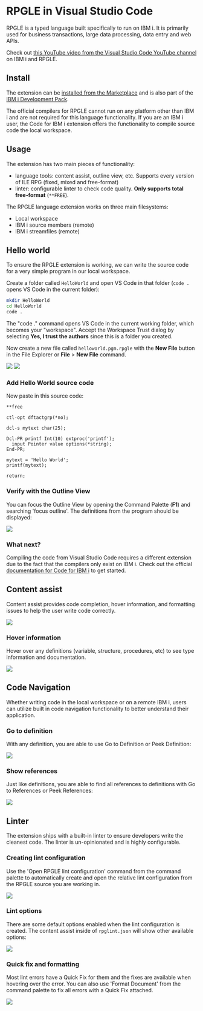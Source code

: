 # RPGLE in Visual Studio Code

RPGLE is a typed language built specifically to run on IBM i. It is primarily used for business transactions, large data processing, data entry and web APIs.

Check out [this YouTube video from the Visual Studio Code YouTube channel](https://www.youtube.com/watch?v=JRI7K8Y7cjQ) on IBM i and RPGLE.

## Install

The extension can be [installed from the Marketplace](https://marketplace.visualstudio.com/items?itemName=HalcyonTechLtd.vscode-rpgle) and is also part of the [IBM i Development Pack](https://marketplace.visualstudio.com/items?itemName=HalcyonTechLtd.ibm-i-development-pack).

The official compilers for RPGLE cannot run on any platform other than IBM i and are not required for this language functionality. If you are an IBM i user, the Code for IBM i extension offers the functionality to compile source code the local workspace.

## Usage

The extension has two main pieces of functionality:

* language tools: content assist, outline view, etc. Supports every version of ILE RPG (fixed, mixed and free-format)
* linter: configurable linter to check code quality. **Only supports total free-format** (`**FREE`).

The RPGLE language extension works on three main filesystems:

* Local workspace
* IBM i source members (remote)
* IBM i streamfiles (remote)

## Hello world

To ensure the RPGLE extension is working, we can write the source code for a very simple program in our local workspace.

Create a folder called `HelloWorld` and open VS Code in that folder (`code .` opens VS Code in the current folder):

```bash
mkdir HelloWorld
cd HelloWorld
code .
```

The "code ." command opens VS Code in the current working folder, which becomes your "workspace". Accept the Workspace Trust dialog by selecting **Yes, I trust the authors** since this is a folder you created.

Now create a new file called `helloworld.pgm.rpgle` with the **New File** button in the File Explorer or **File** > **New File** command.

![](../../../assets/rpgle/hw_1.png)
![](../../../assets/rpgle/hw_2.png)

### Add Hello World source code

Now paste in this source code:

```rpgle
**free

ctl-opt dftactgrp(*no);

dcl-s mytext char(25);

Dcl-PR printf Int(10) extproc('printf');
  input Pointer value options(*string);
End-PR;

mytext = 'Hello World';
printf(mytext);

return;
```

### Verify with the Outline View

You can focus the Outline View by opening the Command Palette (**F1**) and searching 'focus outline'. The definitions from the program should be displayed:

![](../../../assets/rpgle/hw_3.png)

### What next?

Compiling the code from Visual Studio Code requires a different extension due to the fact that the compilers only exist on IBM i. Check out the official [documentation for Code for IBM i](https://halcyon-tech.github.io/docs/#/) to get started.

## Content assist

Content assist provides code completion, hover information, and formatting issues to help the user write code correctly. 

![](../../../assets/rpgle/intellisense.png)

### Hover information

Hover over any definitions (variable, structure, procedures, etc) to see type information and documentation.

![](../../../assets/rpgle/hover.png)

## Code Navigation

Whether writing code in the local workspace or on a remote IBM i, users can utilize built in code navigation functionality to better understand their application.

### Go to definition

With any definition, you are able to use Go to Definition or Peek Definition:

![](../../../assets/rpgle/peek_defs.png)

### Show references

Just like definitions, you are able to find all references to definitions with Go to References or Peek References:

![](../../../assets/rpgle/peef_refs.png)

## Linter

The extension ships with a built-in linter to ensure developers write the cleanest code. The linter is un-opinionated and is highly configurable.

### Creating lint configuration

Use the 'Open RPGLE lint configuration' command from the command palette to automatically create and open the relative lint configuration from the RPGLE source you are working in.

![](../../../assets/rpgle/lint_create.png)

### Lint options

There are some default options enabled when the lint configuration is created. The content assist inside of `rpglint.json` will show other available options:

![](../../../assets/rpgle/lint_options.png)

### Quick fix and formatting

Most lint errors have a Quick Fix for them and the fixes are available when hovering over the error. You can also use 'Format Document' from the command palette to fix all errors with a Quick Fix attached.

![](../../../assets/rpgle/lint_errors.png)